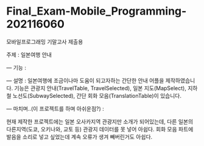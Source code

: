 # Final_Exam-Mobile_Programming-202116060
모바일프로그래밍 기말고사 제출용


주제 : 일본여행 안내

—
기능 : 

—
설명 :
일본여행에 조금이나마 도움이 되고자하는 간단한 안내 어플을 제작하였습니다.
기능은 관광지 안내(TravelTable, TravelSelected), 일본 지도(MapSelect), 지하철 노선도(SubwaySelected), 간단 회화 모음(TranslationTable)이 있습니다.

—
마치며..(이 프로젝트를 하며 아쉬운점?) :

현재 제작한 프로젝트에는 일본 오사카지역 관광지만 소개가 되어있는데, 다른 일본의 다른지역(도쿄, 오키나와, 교토 등) 관광지 데이터를 못 넣어 아쉽다.
회화 모음 파트에 발음을 소리로 넣고 싶었는데 계속 오류가 생겨 빼버린거도 아쉽다.
